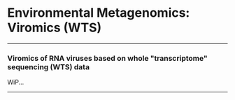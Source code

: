 # Environmental Metagenomics: Viromics (WTS)

----

### Viromics of RNA viruses based on whole "transcriptome" sequencing (WTS) data

WiP...

----
